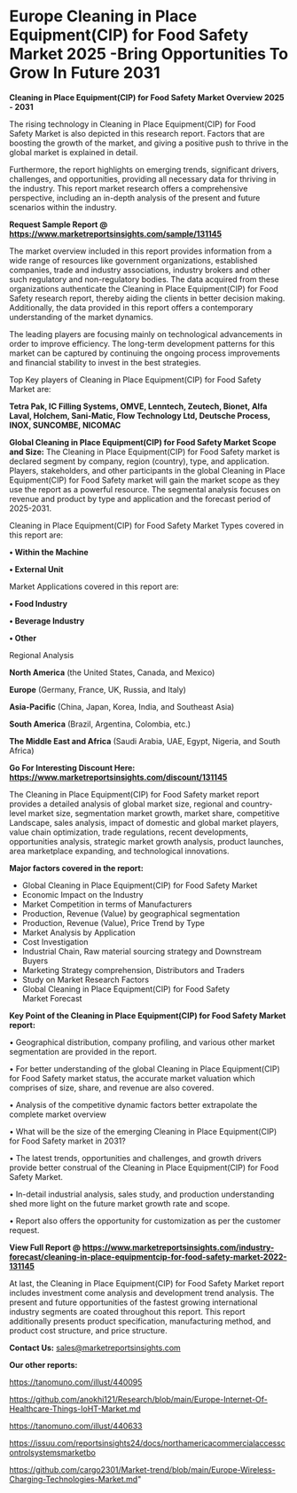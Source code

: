  # Europe Cleaning in Place Equipment(CIP) for Food Safety Market 2025 -Bring Opportunities To Grow In Future 2031

<Strong> Cleaning in Place Equipment(CIP) for Food Safety Market Overview 2025 - 2031</strong>

The rising technology in Cleaning in Place Equipment(CIP) for Food Safety Market is also depicted in this research report. Factors that are boosting the growth of the market, and giving a positive push to thrive in the global market is explained in detail.

Furthermore, the report highlights on emerging trends, significant drivers, challenges, and opportunities, providing all necessary data for thriving in the industry. This report market research offers a comprehensive perspective, including an in-depth analysis of the present and future scenarios within the industry.

<strong>Request Sample Report @ <a href=https://www.marketreportsinsights.com/sample/131145>https://www.marketreportsinsights.com/sample/131145</a></strong>

The market overview included in this report provides information from a wide range of resources like government organizations, established companies, trade and industry associations, industry brokers and other such regulatory and non-regulatory bodies. The data acquired from these organizations authenticate the Cleaning in Place Equipment(CIP) for Food Safety research report, thereby aiding the clients in better decision making. Additionally, the data provided in this report offers a contemporary understanding of the market dynamics.

The leading players are focusing mainly on technological advancements in order to improve efficiency. The long-term development patterns for this market can be captured by continuing the ongoing process improvements and financial stability to invest in the best strategies.

Top Key players of Cleaning in Place Equipment(CIP) for Food Safety Market are:

<strong>Tetra Pak, IC Filling Systems, OMVE, Lenntech, Zeutech, Bionet, Alfa Laval, Holchem, Sani-Matic, Flow Technology Ltd, Deutsche Process, INOX, SUNCOMBE, NICOMAC</strong>

<strong><b>Global Cleaning in Place Equipment(CIP) for Food Safety Market Scope and Size:</b></strong>
The Cleaning in Place Equipment(CIP) for Food Safety market is declared segment by company, region (country), type, and application. Players, stakeholders, and other participants in the global Cleaning in Place Equipment(CIP) for Food Safety market will gain the market scope as they use the report as a powerful resource. The segmental analysis focuses on revenue and product by type and application and the forecast period of 2025-2031.

Cleaning in Place Equipment(CIP) for Food Safety Market Types covered in this report are:

<strong>• Within the Machine

• External Unit</strong>

Market Applications covered in this report are:

<strong>• Food Industry

• Beverage Industry

• Other</strong> 

Regional Analysis

<strong>North America</strong> (the United States, Canada, and Mexico)

<strong>Europe</strong> (Germany, France, UK, Russia, and Italy)

<strong>Asia-Pacific</strong> (China, Japan, Korea, India, and Southeast Asia)

<strong>South America</strong> (Brazil, Argentina, Colombia, etc.)

<strong>The Middle East and Africa</strong> (Saudi Arabia, UAE, Egypt, Nigeria, and South Africa)

<strong>Go For Interesting Discount Here: <a href=https://www.marketreportsinsights.com/discount/131145>https://www.marketreportsinsights.com/discount/131145</a></strong>

The Cleaning in Place Equipment(CIP) for Food Safety market report provides a detailed analysis of global market size, regional and country-level market size, segmentation market growth, market share, competitive Landscape, sales analysis, impact of domestic and global market players, value chain optimization, trade regulations, recent developments, opportunities analysis, strategic market growth analysis, product launches, area marketplace expanding, and technological innovations.

<strong><b>Major factors covered in the report:</b></strong>
<ul>
  <li>Global Cleaning in Place Equipment(CIP) for Food Safety Market </li>
  <li>Economic Impact on the Industry</li>
  <li>Market Competition in terms of Manufacturers</li>
  <li>Production, Revenue (Value) by geographical segmentation</li>
  <li>Production, Revenue (Value), Price Trend by Type</li>
  <li>Market Analysis by Application</li>
  <li>Cost Investigation</li>
  <li>Industrial Chain, Raw material sourcing strategy and Downstream Buyers</li>
  <li>Marketing Strategy comprehension, Distributors and Traders</li>
  <li>Study on Market Research Factors</li>
  <li>Global Cleaning in Place Equipment(CIP) for Food Safety Market Forecast</li>
</ul>

<strong><b>Key Point of the Cleaning in Place Equipment(CIP) for Food Safety Market report:</b></strong>

• Geographical distribution, company profiling, and various other market segmentation are provided in the report.

• For better understanding of the global Cleaning in Place Equipment(CIP) for Food Safety market status, the accurate market valuation which comprises of size, share, and revenue are also covered.

• Analysis of the competitive dynamic factors better extrapolate the complete market overview

• What will be the size of the emerging Cleaning in Place Equipment(CIP) for Food Safety market in 2031?

• The latest trends, opportunities and challenges, and growth drivers provide better construal of the Cleaning in Place Equipment(CIP) for Food Safety Market.

• In-detail industrial analysis, sales study, and production understanding shed more light on the future market growth rate and scope.

• Report also offers the opportunity for customization as per the customer request.

<strong><b>View Full Report @ <a href=https://www.marketreportsinsights.com/industry-forecast/cleaning-in-place-equipmentcip-for-food-safety-market-2022-131145>https://www.marketreportsinsights.com/industry-forecast/cleaning-in-place-equipmentcip-for-food-safety-market-2022-131145</a></b></strong>


At last, the Cleaning in Place Equipment(CIP) for Food Safety Market report includes investment come analysis and development trend analysis. The present and future opportunities of the fastest growing international industry segments are coated throughout this report. This report additionally presents product specification, manufacturing method, and product cost structure, and price structure.

<strong>Contact Us:</strong>
sales@marketreportsinsights.com

<strong>Our other reports:</strong>

<a href=https://tanomuno.com/illust/440095>https://tanomuno.com/illust/440095</a>

<a href=https://github.com/anokhi121/Research/blob/main/Europe-Internet-Of-Healthcare-Things-IoHT-Market.md>https://github.com/anokhi121/Research/blob/main/Europe-Internet-Of-Healthcare-Things-IoHT-Market.md</a>

<a href=https://tanomuno.com/illust/440633>https://tanomuno.com/illust/440633</a>

<a href=https://issuu.com/reportsinsights24/docs/northamericacommercialaccesscontrolsystemsmarketbo>https://issuu.com/reportsinsights24/docs/northamericacommercialaccesscontrolsystemsmarketbo</a>

<a href=https://github.com/cargo2301/Market-trend/blob/main/Europe-Wireless-Charging-Technologies-Market.md>https://github.com/cargo2301/Market-trend/blob/main/Europe-Wireless-Charging-Technologies-Market.md</a>"
